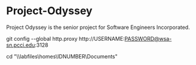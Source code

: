 # Project-Odyssey

Project Odyssey is the senior project for Software Engineers Incorporated. 


git config --global http.proxy http://USERNAME:PASSWORD@wsa-sn.pcci.edu:3128

cd "\\\labfiles\homes\IDNUMBER\Documents"
